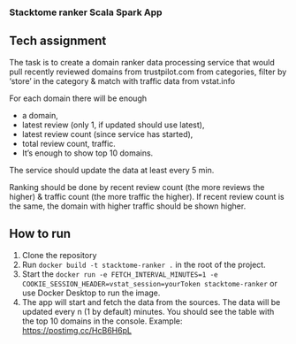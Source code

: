 ### Stacktome ranker Scala Spark App

## Tech assignment

The task is to create a domain ranker data processing service that
would pull recently reviewed domains from trustpilot.com from categories,
filter by ‘store’ in the category & match with traffic data from vstat.info

For each domain there will be enough
* a domain,
* latest review (only 1, if updated should use latest),
* latest review count (since service has started),
* total review count, traffic.
* It’s enough to show top 10 domains.

The service should update the data at least every 5 min.

Ranking should be done by recent review count (the more reviews the higher) & traffic count (the more traffic the higher).
If recent review count is the same, the domain with higher traffic should be shown higher.


## How to run
1. Clone the repository
2. Run `docker build -t stacktome-ranker .` in the root of the project.
3. Start the `docker run -e FETCH_INTERVAL_MINUTES=1 -e COOKIE_SESSION_HEADER=vstat_session=yourToken stacktome-ranker` or use Docker Desktop to run the image.
4. The app will start and fetch the data from the sources. The data will be updated every n (1 by default) minutes.
   You should see the table with the top 10 domains in the console. Example: https://postimg.cc/HcB6H6pL
